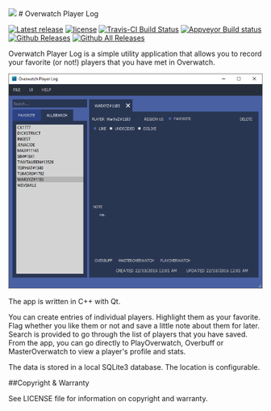 <img src="https://cdn.rawgit.com/yxbh/Overwatch-Player-Log/master/OverwatchPlayerLog/Resources/Icons/app-icon.svg" width="126">
# Overwatch Player Log

[![Latest release](https://img.shields.io/github/release/yxbh/Overwatch-Player-Log.svg)](https://github.com/yxbh/Overwatch-Player-Log/releases/latest)
[![license](https://img.shields.io/github/license/yxbh/Overwatch-Player-Log.svg)](https://github.com/yxbh/Overwatch-Player-Log/LICENSE)
[![Travis-CI Build Status](https://travis-ci.org/yxbh/Overwatch-Player-Log.svg?branch=master)](https://travis-ci.org/yxbh/Overwatch-Player-Log)
[![Appveyor Build status](https://ci.appveyor.com/api/projects/status/v0ljvgopeld7jsv5?svg=true)](https://ci.appveyor.com/project/yxbh/overwatch-player-log)
[![Github Releases](https://img.shields.io/github/downloads/yxbh/Overwatch-Player-Log/latest/total.svg)](https://github.com/yxbh/Overwatch-Player-Log/releases)
[![Github All Releases](https://img.shields.io/github/downloads/yxbh/Overwatch-Player-Log/total.svg)](https://github.com/vlc-qt/vlc-qt/releases)

Overwatch Player Log is a simple utility application that allows you to record your favorite (or not!) players that you have met in Overwatch.

![Overwatch Player Log](https://raw.githubusercontent.com/yxbh/Overwatch-Player-Log/v1.0.0/Doc/screenshots/mainWindow.png)

The app is written in C++ with Qt.

You can create entries of individual players. Highlight them as your favorite. Flag whether you like them or not and save a little note about them for later. Search is provided to go through the list of players that you have saved. From the app, you can go directly to PlayOverwatch, Overbuff or MasterOverwatch to view a player's profile and stats.

The data is stored in a local SQLite3 database. The location is configurable.

##Copyright & Warranty

See LICENSE file for information on copyright and warranty.

